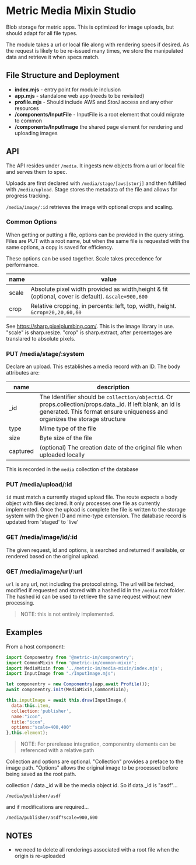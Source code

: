 # Metric Media Mixin Studio

Blob storage for metric apps. This is optimized for image uploads, but should adapt for all file types.

The module takes a url or local file along with rendering specs if desired. As the request is likely to
be re-issued many times, we store the manipulated data and retrieve it when specs match.

## File Structure and Deployment

* **index.mjs** - entry point for module inclusion
* **app.mjs** - standalone web app (needs to be revisited)
* **profile.mjs** - Should include AWS and StorJ access and any other resources
* **/components/InputFile** - InputFile is a root element that could migrate to common
* **/components/InputImage** the shared page element for rendering and uploading images

## API

The API resides under `/media`. It ingests new objects from a url or local file and serves them to spec.

Uploads are first declared with `/media/stage/[aws|storj]` and then fulfilled with `/media/upload`. Stage
stores the metadata of the file and allows for progress tracking. 

`/media/image/:id` retrieves the image with optional crops and scaling.

### Common Options

When getting or putting a file, options can be provided in the query string. Files are PUT with a
root name, but when the same file is requested with the same options, a copy is saved for efficiency.

These options can be used together. Scale takes precedence for performance.

| name | value                                                                                                                                                                    |
| --- |--------------------------------------------------------------------------------------------------------------------------------------------------------------------------|
| scale | Absolute pixel width provided as width,height & fit (optional, cover is default). `&scale=900,600`                                                                       |
| crop | Relative cropping, in percents: left, top, width, height. `&crop=20,20,60,60`                                                                                            |

See https://sharp.pixelplumbing.com/. This is the image library in use. "scale" is sharp.resize. "crop" is sharp.extract, after percentages are translared to absolute pixels.

### PUT /media/stage/:system

Declare an upload. This establishes a media record with an ID. The body attributes are:

| name | description                                                                                                                                                                             |
|------|-----------------------------------------------------------------------------------------------------------------------------------------------------------------------------------------|
| _id  | The Identifier should be `collection/objectid`. Or props.collection/props.data._id. If left blank, an id is generated. This format ensure uniqueness and organizes the storage structure|
| type | Mime type of the file                                                                                                                                                                   |
| size | Byte size of the file                                                                                                                                                                   |
| captured | (optional) The creation date of the original file when uploaded locally                                                                                                             |

This is recorded in the `media` collection of the database

### PUT /media/upload/:id

`id` must match a currently staged upload file. The route expects a body object with files declared.
It only processes one file as currently implemented. Once the upload is complete the file is written
to the storage system with the given ID and mime-type extension. The database record is updated from
'staged' to 'live'

### GET /media/image/id/:id

The given request, id and options, is searched and returned if available, or rendered based on the original upload.

### GET /media/image/url/:url

`url` is any url, not including the protocol string. The url will be fetched, modified if requested and stored
with a hashed id in the `/media` root folder. The hashed id can be used to retrieve the same request without
new processing.

>NOTE: this is not entirely implemented.

## Examples

From a host component:
```javascript
import Componentry from '@metric-im/componentry';
import CommonMixin from '@metric-im/common-mixin';
import MediaMixin from '../metric-im/media-mixin/index.mjs';
import InputImage from "./InputImage.mjs";

let componentry = new Componentry(app,await Profile());
await componentry.init(MediaMixin,CommonMixin);

this.inputImage = await this.draw(InputImage,{
  data:this.item,
  collection:'publisher',
  name:"icon",
  title:"icon",
  options:"scale=400,400"
},this.element);
```
>NOTE: For prerelease integration, componentry elements can be referenced with a relative path

Collection and options are optional. "Collection" provides a preface to the image path.
"Options" allows the original image to be processed before being saved as the root path.

collection / data._id will be the media object id. So if data._id is "asdf"...

```http request
/media/publisher/asdf
```

and if modifications are required...

```http request
/media/publisher/asdf?scale=900,600
```

## NOTES

* we need to delete all renderings associated with a root file when the origin is re-uploaded
